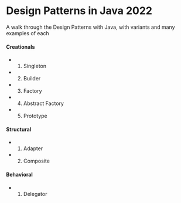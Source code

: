 # Design Patterns in Java 2022

A walk through the Design Patterns with Java, with variants and many examples of each

#### Creationals

- 1. Singleton
- 2. Builder
- 3. Factory
- 4. Abstract Factory
- 5. Prototype

#### Structural

- 1. Adapter
- 2. Composite


#### Behavioral

- 1. Delegator